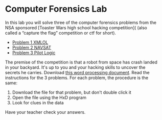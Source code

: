 # Computer Forensics Lab
In this lab you will solve three of the computer forensics problems from the NSA sponsored [Toaster Wars high school hacking competition]( (also called a “capture the flag” competition or ctf for short). 
+ [Problem 1 XMLOL](https://2013.picoctf.com/autoproblems/tmpBsOCkD.xml)
+ [Problem 2 NAVSAT](https://2013.picoctf.com/problems/recovery.zip)
+ [Problem 3 Pilot Logic](https://2013.picoctf.com/problems/pilot_image)

The premise of the competition is that a robot from space has crash landed in your backyard. It's up to you and your hacking skills to uncover the secrets he carries.
Download [this word processing document](https://github.com/APCSPrinciples/APCSPrinciples.github.io/blob/master/Worksheets/ComputerForensicsLab1.doc?raw=true). Read the instructions for the 3 problems. For each problem, the procedure is the same:
1. Download the file for that problem, but don't double click it
2. Open the file using the HxD program 
3. Look for clues in the data

Have your teacher check your answers. 
